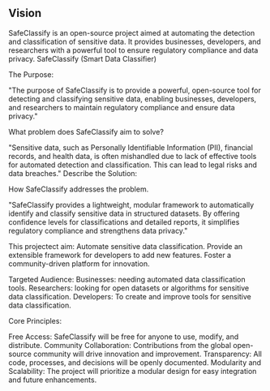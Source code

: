  
 ## Vision
SafeClassify is an open-source project aimed at automating the detection and classification of sensitive data. It provides businesses, developers, and researchers with a powerful tool to ensure regulatory compliance and data privacy.
                      SafeClassify (Smart Data Classifier)

The Purpose:
   
  "The purpose of SafeClassify is to provide a powerful, open-source tool for detecting and classifying sensitive data, enabling businesses, developers, and researchers to maintain regulatory compliance and ensure data privacy."


What problem does SafeClassify aim to solve?

   "Sensitive data, such as Personally Identifiable Information (PII), financial records, and health data, is often mishandled due to lack of effective tools for automated detection and classification. This can lead to legal risks and data breaches."
Describe the Solution:

How SafeClassify addresses the problem.
  
 "SafeClassify provides a lightweight, modular framework to automatically identify and classify sensitive data in structured datasets. By offering confidence levels for classifications and detailed reports, it simplifies regulatory compliance and strengthens data privacy."


This projectect aim:
Automate sensitive data classification.
Provide an extensible framework for developers to add new features.
Foster a community-driven platform for innovation.


Targeted Audience:
Businesses: needing automated data classification tools.
Researchers: looking for open datasets or algorithms for sensitive data classification.
Developers: To create and improve tools for sensitive data classification.


Core Principles:

Free Access: SafeClassify will be free for anyone to use, modify, and distribute.
Community Collaboration: Contributions from the global open-source community will drive innovation and improvement.
Transparency: All code, processes, and decisions will be openly documented.
Modularity and Scalability: The project will prioritize a modular design for easy integration and future enhancements.

